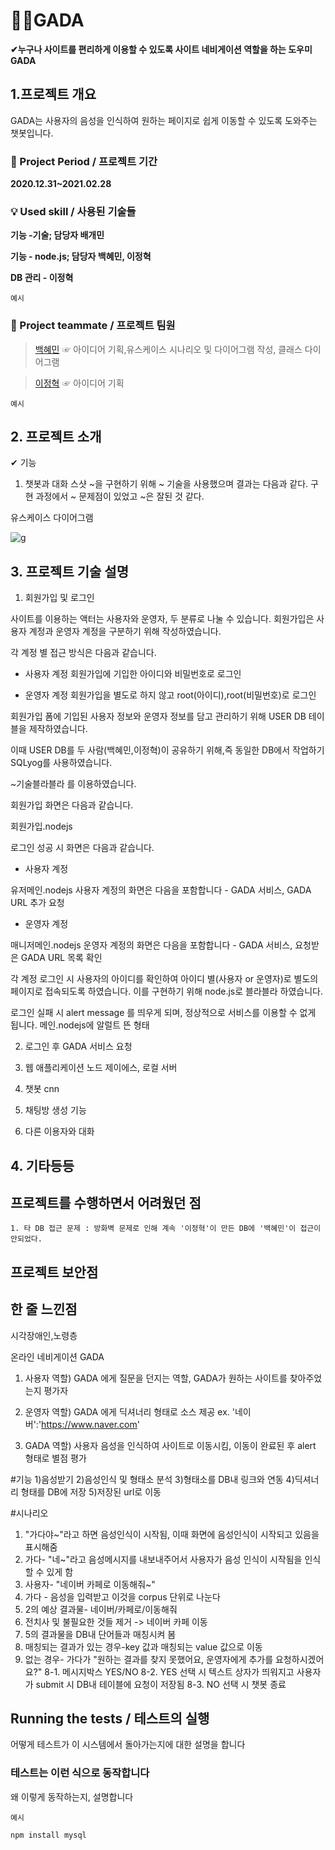 # 🐱‍🏍GADA

**✔누구나 사이트를 편리하게 이용할 수 있도록 사이트 네비게이션 역할을 하는 도우미 GADA**

## 1.프로젝트 개요

GADA는 사용자의 음성을 인식하여 원하는 페이지로 쉽게 이동할 수 있도록 도와주는 챗봇입니다.

### 📅 Project Period / 프로젝트 기간

**2020.12.31~2021.02.28**

### 💡 Used skill / 사용된 기술들

**기능 -기술; 담당자 배개민**

**기능 - node.js; 담당자 백혜민, 이정혁**

**DB 관리 - 이정혁**

```
예시
```

### 🙋 Project teammate / 프로젝트 팀원

> [백혜민](https://github.com/HyeminBaek) ☞ 아이디어 기획,유스케이스 시나리오 및 다이어그램 작성, 클래스 다이어그램 

> [이정혁](https://github.com/wjdgurrj) ☞ 아이디어 기획

```
예시
```

## 2. 프로젝트 소개
✔ 기능
1) 챗봇과 대화
스샷
~을 구현하기 위해 ~ 기술을 사용했으며 결과는 다음과 같다.
구현 과정에서 ~ 문제점이 있었고 ~은 잘된 것 같다.

유스케이스 다이어그램

![g](https://user-images.githubusercontent.com/55080554/103436860-ad6ce400-4c63-11eb-8eb9-252ce256372c.png)

## 3. 프로젝트 기술 설명
1) 회원가입 및 로그인

사이트를 이용하는 액터는 사용자와 운영자, 두 분류로 나눌 수 있습니다.
회원가입은 사용자 계정과 운영자 계정을 구분하기 위해 작성하였습니다.

각 계정 별 접근 방식은 다음과 같습니다.

- 사용자 계정
회원가입에 기입한 아이디와 비밀번호로 로그인

- 운영자 계정
회원가입을 별도로 하지 않고 root(아이디),root(비밀번호)로 로그인

회원가입 폼에 기입된 사용자 정보와 운영자 정보를 담고 관리하기 위해 USER DB 테이블을 제작하였습니다.

이때 USER DB를 두 사람(백혜민,이정혁)이 공유하기 위해,즉 동일한 DB에서 작업하기  SQLyog를 사용하였습니다.

~기술블라블라 를 이용하였습니다.

회원가입 화면은 다음과 같습니다.

회원가입.nodejs

로그인 성공 시 화면은 다음과 같습니다.
- 사용자 계정

유저메인.nodejs
사용자 계정의 화면은 다음을 포함합니다 - GADA 서비스, GADA URL 추가 요청

- 운영자 계정

매니저메인.nodejs
운영자 계정의 화면은 다음을 포함합니다 - GADA 서비스, 요청받은 GADA URL 목록 확인

각 계정 로그인 시 사용자의 아이디를 확인하여 아이디 별(사용자 or 운영자)로 별도의 페이지로 접속되도록  하였습니다.
이를 구현하기 위해 node.js로 블라블라 하였습니다.

로그인 실패 시 alert message 를 띄우게 되며, 정상적으로 서비스를 이용할 수 없게 됩니다.
메인.nodejs에 알럴트 뜬 형태

2) 로그인 후 GADA 서비스 요청



2) 웹 애플리케이션
노드 제이에스, 로컬 서버
3) 챗봇
cnn
4) 채팅방 생성 기능
5) 다른 이용자와 대화 

## 4. 기타등등
## 프로젝트를 수행하면서 어려웠던 점
`1. 타 DB 접근 문제 : 방화벽 문제로 인해 계속 '이정혁'이 만든 DB에 '백혜민'이 접근이 안되었다.`

## 프로젝트 보안점
## 한 줄 느낀점



시각장애인,노령층

온라인 네비게이션 GADA

1. 사용자
역할) GADA 에게 질문을 던지는 역할, GADA가 원하는 사이트를 찾아주었는지 평가자

2. 운영자 
역할) GADA 에게 딕셔너리 형태로 소스 제공 ex. '네이버':'https://www.naver.com'

3. GADA
역할) 사용자 음성을 인식하여 사이트로 이동시킴, 이동이 완료된 후 alert 형태로 별점 평가

#기능
1)음성받기
2)음성인식 및 형태소 분석
3)형태소를 DB내 링크와 연동
4)딕셔너리 형태를 DB에 저장
5)저장된 url로 이동

#시나리오
1. "가다야~"라고 하면 음성인식이 시작됨, 이때 화면에 음성인식이 시작되고 있음을 표시해줌
2. 가다- "네~"라고 음성메시지를 내보내주어서 사용자가 음성 인식이 시작됨을 인식할 수 있게 함
3. 사용자- "네이버 카페로 이동해줘~"
4. 가다 - 음성을 입력받고 이것을 corpus 단위로 나눈다
4. 2의 예상 결과물- 네이버/카페로/이동해줘
5. 전치사 및 불필요한 것들 제거 -> 네이버 카페 이동
6. 5의 결과물을 DB내 단어들과 매칭시켜 봄
7. 매칭되는 결과가 있는 경우-key 값과 매칭되는 value 값으로 이동
8. 없는 경우- 가다가 "원하는 결과를 찾지 못했어요, 운영자에게 추가를 요청하시겠어요?"
8-1. 메시지박스 YES/NO
8-2. YES 선택 시 텍스트 상자가 띄워지고 사용자가 submit 시 DB내 테이블에 요청이 저장됨
8-3. NO 선택 시 챗봇 종료



## Running the tests / 테스트의 실행

어떻게 테스트가 이 시스템에서 돌아가는지에 대한 설명을 합니다

### 테스트는 이런 식으로 동작합니다

왜 이렇게 동작하는지, 설명합니다

```
예시
```
``` npm install mysql ```
